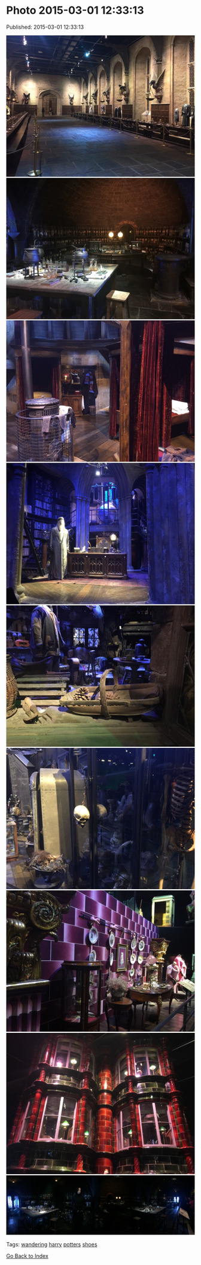 
# Photo 2015-03-01 12:33:13

Published: 2015-03-01 12:33:13

![](112405877147-0.jpg)
![](112405877147-1.jpg)
![](112405877147-2.jpg)
![](112405877147-3.jpg)
![](112405877147-4.jpg)
![](112405877147-5.jpg)
![](112405877147-6.jpg)
![](112405877147-7.jpg)
![](112405877147-8.jpg)

Tags: [wandering](tag-wandering.md) [harry](tag-harry.md) [potters](tag-potters.md) [shoes](tag-shoes.md)

[Go Back to Index](index.md)

